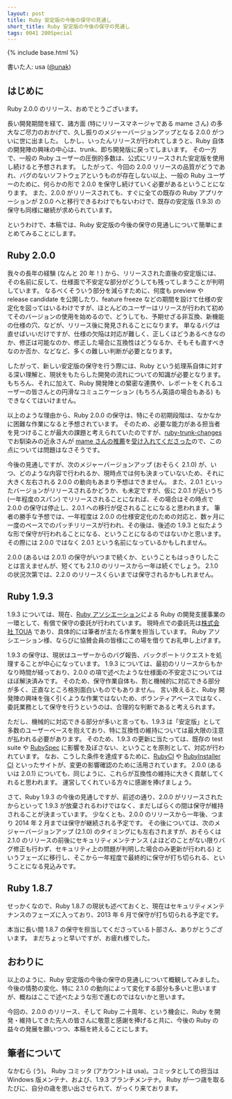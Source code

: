 ```yaml
---
layout: post
title: Ruby 安定版の今後の保守の見通し
short_title: Ruby 安定版の今後の保守の見通し
tags: 0041 200Special
---
```

{% include base.html %}


書いた人: usa ([@unak](https://twitter.com/unak))

## はじめに

Ruby 2.0.0 のリリース、おめでとうございます。

長い開発期間を経て、諸方面 (特にリリースマネージャである mame さん) の多大なご尽力のおかげで、久し振りのメジャーバージョンアップとなる 2.0.0 がついに世に出ました。
しかし、いったんリリースが行われてしまうと、Ruby 自体の開発陣の興味の中心は、trunk、即ち開発版に戻ってしまいます。
その一方で、一般の Ruby ユーザーの圧倒的多数は、公式にリリースされた安定版を使用し続けると予想されます。
したがって、今回の 2.0.0 リリースの品質がどうであれ、バグのないソフトウェアというものが存在しない以上、一般の Ruby ユーザーのために、何らかの形で 2.0.0 を保守し続けていく必要があるということになります。
また、2.0.0 がリリースされても、すぐに全ての既存の Ruby アプリケーションが 2.0.0 へと移行できるわけでもないわけで、既存の安定版 (1.9.3) の保守も同様に継続が求められています。

というわけで、本稿では、Ruby 安定版の今後の保守の見通しについて簡単にまとめてみることにします。

## Ruby 2.0.0

我々の長年の経験 (なんと 20 年！) から、リリースされた直後の安定版には、その名前に反して、仕様面で不安定な部分がどうしても残ってしまうことが判明しています。
なるべくそういう部分を減らすために、何度も preview や release candidate を公開したり、feature freeze などの期間を設けて仕様の安定化を図ってはいるわけですが、ほとんどのユーザーはリリースが行われて初めてそのバージョンの使用を始めるので、どうしても、予期せざる非互換、新機能の仕様の穴、などが、リリース後に発見されることになります。
単なるバグは直せばいいだけですが、仕様の欠陥は対応が難しく、正しくはどうあるべきなのか、修正は可能なのか、修正した場合に互換性はどうなるか、そもそも直すべきなのか否か、などなど、多くの難しい判断が必要となります。

したがって、新しい安定版の保守を行う際には、Ruby という処理系自体に対する深い理解と、現状をもたらした開発の流れについての知識が必要となります。
もちろん、それに加えて、Ruby 開発陣との緊密な連携や、レポートをくれるユーザーの皆さんとの円滑なコミュニケーション (もちろん英語の場合もある) もできなくてはいけません。

以上のような理由から、Ruby 2.0.0 の保守は、特にその初期段階は、なかなかに困難な作業になると予想されています。
そのため、必要な能力がある担当者を見つけることが最大の課題と考えられていたのですが、[ruby-trunk-changes](http://d.hatena.ne.jp/nagachika/) でお馴染みの近永さんが [mame さんの推薦](https://bugs.ruby-lang.org/issues/7252#note-20)を[受け入れてくださった](https://bugs.ruby-lang.org/issues/7252#note-24)ので、この点については問題はなさそうです。

今後の見通しですが、次のメジャーバージョンアップ (おそらく 2.1.0) が、いつ、どのような内容で行われるか、現時点では何も決まっていないため、それに大きく左右される 2.0.0 の動向もあまり予想はできません。
また、2.0.1 といったバージョンがリリースされるかどうか、も未定ですが、仮に 2.0.1 が近いうち (一年程度のスパン) でリリースされることになれば、その場合はその時点で 2.0.0 の保守は停止し、2.0.1 への移行が促されることになると思われます。
筆者の勝手な予想では、一年程度は 2.0.0 の仕様安定化のための対応と、数ヶ月に一度のペースでのパッチリリースが行われ、その後は、後述の 1.9.3 と似たような形で保守が行われることになる、ということになるのではないかと思います。
その際には 2.0.0 ではなく 2.0.1 という名前になっているかもしれません。

2.0.0 (あるいは 2.0.1) の保守がいつまで続くか、ということもはっきりしたことは言えませんが、短くても 2.1.0 のリリースから一年は続くでしょう。
2.1.0 の状況次第では、2.2.0 のリリースくらいまでは保守されるかもしれません。

## Ruby 1.9.3

1.9.3 については、現在、[Ruby アソシエーション](http://www.ruby.or.jp/)による Ruby の開発支援事業の一環として、有償で保守の委託が行われています。
現時点での委託先は[株式会社 TOUA](https://www.toua-jp.com/) であり、具体的には筆者が主たる作業を担当しています。
Ruby アソシエーション様、ならびに協賛会員の皆様にこの場を借りてお礼申し上げます。

1.9.3 の保守は、現状はユーザーからのバグ報告、バックポートリクエストを処理することが中心になっています。
1.9.3 については、最初のリリースからもかなり時間が経っており、2.0.0 の項で述べたような仕様面の不安定さについてはほぼ解決済みです。
そのため、保守作業自体も、割と機械的に対応できる部分が多く、正直なところ格別面白いものでもありません。
言い換えると、Ruby 開発陣の興味を強く引くような作業ではないため、ボランティアベースではなく、委託業務として保守を行うというのは、合理的な判断であると考えられます。

ただし、機械的に対応できる部分が多いと言っても、1.9.3 は「安定版」として多数のユーザーベースを抱えており、特に互換性の維持については最大限の注意が払われる必要があります。
そのため、1.9.3 の更新に当たっては、既存の test suite や [RubySpec](http://rubyspec.org/) に影響を及ぼさない、ということを原則として、対応が行われています。
なお、こうした条件を達成するために、[RubyCI](http://rubyci.org/) や [RubyInstaller CI](http://ci.rubyinstaller.org/) といったサイトが、変更の影響確認のために活用されています。
2.0.0 (あるいは 2.0.1) についても、同じように、これらが互換性の維持に大きく貢献してくれると思われます。
運営してくれている方々に感謝を捧げましょう。

さて、Ruby 1.9.3 の今後の見通しですが、前述の通り、2.0.0 がリリースされたからといって 1.9.3 が放棄されるわけではなく、まだしばらくの間は保守が維持されることが決まっています。
少なくとも、2.0.0 のリリースから一年後、つまり 2014 年 2 月までは保守が継続される予定です。
その後については、次のメジャーバージョンアップ (2.1.0) のタイミングにも左右されますが、おそらくは 2.1.0 のリリースの前後にセキュリティメンテナンス (よほどのことがない限りバグ修正も行わず、セキュリティ上の問題が判明した場合のみ更新が行われる) というフェーズに移行し、そこから一年程度で最終的に保守が打ち切られる、ということになる見込みです。

## Ruby 1.8.7

せっかくなので、Ruby 1.8.7 の現状も述べておくと、現在はセキュリティメンテナンスのフェーズに入っており、2013 年 6 月で保守が打ち切られる予定です。

本当に長い間 1.8.7 の保守を担当してくださっている卜部さん、ありがとうございます。
まだちょっと早いですが、お疲れ様でした。

## おわりに

以上のように、Ruby 安定版の今後の保守の見通しについて概観してみました。
今後の情勢の変化、特に 2.1.0 の動向によって変化する部分も多いと思いますが、概ねはここで述べたような形で進むのではないかと思います。

今回の、2.0.0 のリリース、そして Ruby 二十周年、という機会に、Ruby を開発・維持してきた先人の皆さんに敬意と感謝を捧げると共に、今後の Ruby の益々の発展を願いつつ、本稿を終えることにします。

## 筆者について

なかむら (う)。
Ruby コミッタ (アカウントは usa)。コミッタとしての担当は Windows 版メンテナ、および、1.9.3 ブランチメンテナ。
Ruby が一つ歳を取るたびに、自分の歳を思い出させられて、がっくり来ております。


